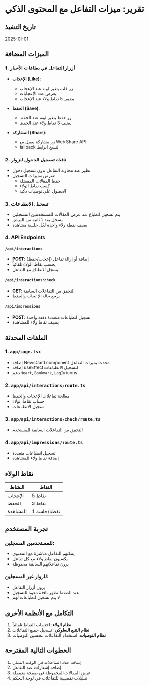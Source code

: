 # تقرير: ميزات التفاعل مع المحتوى الذكي

## تاريخ التنفيذ
2025-01-01

## الميزات المضافة

### 1. أزرار التفاعل في بطاقات الأخبار
- **الإعجاب (Like)**: 
  - زر قلب يتغير لونه عند الإعجاب
  - يعرض عدد الإعجابات
  - يضيف 5 نقاط ولاء عند الإعجاب
  
- **الحفظ (Save)**:
  - زر حفظ يتغير لونه عند الحفظ
  - يضيف 3 نقاط ولاء عند الحفظ
  
- **المشاركة (Share)**:
  - زر مشاركة يعمل مع Web Share API
  - fallback لنسخ الرابط

### 2. نافذة تسجيل الدخول للزوار
- تظهر عند محاولة التفاعل بدون تسجيل دخول
- تعرض مميزات التسجيل:
  - حفظ المقالات المفضلة
  - كسب نقاط الولاء
  - الحصول على توصيات ذكية

### 3. تسجيل الانطباعات
- يتم تسجيل انطباع عند عرض المقالات للمستخدمين المسجلين
- يسجل بعد 2 ثانية من العرض
- يضيف نقطة ولاء واحدة لكل جلسة مشاهدة

### 4. API Endpoints

#### `/api/interactions`
- **POST**: إضافة أو إزالة تفاعل (إعجاب/حفظ)
- يحسب نقاط الولاء تلقائياً
- يسجل الانطباع مع التفاعل

#### `/api/interactions/check`
- **GET**: التحقق من التفاعلات السابقة
- يرجع حالة الإعجاب والحفظ

#### `/api/impressions`
- **POST**: تسجيل انطباعات متعددة دفعة واحدة
- يضيف نقاط ولاء للمشاهدة

## الملفات المحدثة

### 1. `app/page.tsx`
- إضافة NewsCard component محدث بميزات التفاعل
- إضافة useEffect لتسجيل الانطباعات
- دعم `Heart`, `Bookmark`, `LogIn` icons

### 2. `app/api/interactions/route.ts`
- معالجة تفاعلات الإعجاب والحفظ
- حساب نقاط الولاء
- تسجيل الانطباعات

### 3. `app/api/interactions/check/route.ts`
- التحقق من التفاعلات السابقة للمستخدم

### 4. `app/api/impressions/route.ts`
- تسجيل انطباعات متعددة
- إضافة نقاط ولاء للمشاهدة

## نقاط الولاء

| النشاط | النقاط |
|--------|--------|
| الإعجاب | 5 نقاط |
| الحفظ | 3 نقاط |
| المشاهدة | 1 نقطة/جلسة |

## تجربة المستخدم

### للمستخدمين المسجلين:
- يمكنهم التفاعل مباشرة مع المحتوى
- يكسبون نقاط ولاء مع كل تفاعل
- يرون تفاعلاتهم السابقة محفوظة

### للزوار غير المسجلين:
- يرون أزرار التفاعل
- عند الضغط تظهر نافذة دعوة للتسجيل
- لا يتم تسجيل انطباعات لهم

## التكامل مع الأنظمة الأخرى

1. **نظام الولاء**: احتساب النقاط تلقائياً
2. **نظام التتبع السلوكي**: تسجيل جميع التفاعلات
3. **نظام التوصيات**: استخدام التفاعلات لتحسين التوصيات

## الخطوات التالية المقترحة

1. إضافة عداد التفاعلات في الوقت الفعلي
2. إضافة إشعارات عند التفاعل
3. عرض المقالات المحفوظة في صفحة منفصلة
4. تحليلات تفصيلية للتفاعلات في لوحة التحكم 
